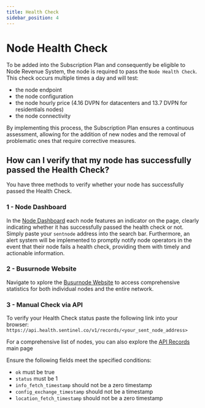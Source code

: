 ```yaml
---
title: Health Check
sidebar_position: 4
---
```


# Node Health Check

To be added into the Subscription Plan and consequently be eligible to Node Revenue System, the node is required to pass the `Node Health Check`.
This check occurs multiple times a day and will test:
- the node endpoint
- the node configuration
- the node hourly price (4.16 DVPN for datacenters and 13.7 DVPN for residentials nodes)
- the node connectivity

By implementing this process, the Subscription Plan ensures a continuous assessment, allowing for the addition of new nodes and the removal of problematic ones that require corrective measures.

## How can I verify that my node has successfully passed the Health Check?

You have three methods to verify whether your node has successfully passed the Health Check.

### 1 - Node Dashboard

In the [Node Dashboard](https://nodes.sentinel.co) each node features an indicator on the page, clearly indicating whether it has successfully passed the health check or not. Simply paste your `sentnode` address into the search bar. Furthermore, an alert system will be implemented to promptly notify node operators in the event that their node fails a health check, providing them with timely and actionable information.


### 2 - Busurnode Website

Navigate to xplore the [Busurnode Website](https://sentinel.busurnode.com/) to access comprehensive statistics for both individual nodes and the entire network.


### 3 - Manual Check via API

To verify your Health Check status paste the following link into your browser: `https://api.health.sentinel.co/v1/records/<your_sent_node_address>`

For a comprehensive list of nodes, you can also explore the [API Records](https://api.health.sentinel.co/v1/records) main page

Ensure the following fields meet the specified conditions:
- `ok` must be true
- `status` must be 1
- `info_fetch_timestamp` should not be a zero timestamp
- `config_exchange_timestamp` should not be a timestamp
- `location_fetch_timestamp` should not be a zero timestamp